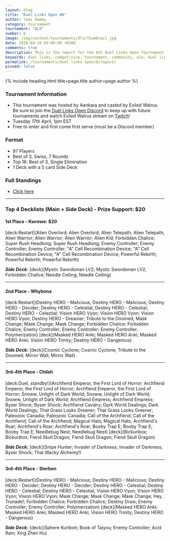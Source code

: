 ```yaml
---
layout: blog
title: "Duel Links Open #6"
author: Yami Hammy
category: tournament
tournament: "DLO"
number: 6
image: /img/content/tournaments/dlo/thumbnail.jpg
date: 2018-04-18 03:00:00 +0100
comments: true
description: This is the report for the 6th Duel Links Open Tournament hosted by Aankara, check out the top players and their decks here!
keywords: duel links, competitive, tournament, community, dlo, duel links open, open,
permalink: /tournaments/duel-links-open/6/report/
pinned: false
---
```


{% include heading.html title=page.title author=page.author %}

### Tournament Information
- This tournament was hosted by Aankara and casted by Exiled Walrus. Be sure to join the [Duel Links Open Discord](https://discord.gg/TC2R5ck) to keep up with future tournaments and watch Exiled Walrus stream on [Twitch](https://www.twitch.tv/exiledwalrus)!
- Tuesday 17th April, 1pm EST
- Free to enter and first come first serve (must be a Discord member)

### Format
- 97 Players
- Best of 3, Swiss, 7 Rounds
- Top 16: Best of 3, Single Elimination
- 1 Deck with a 5 card Side Deck

### Full Standings
- [Click here](https://smash.gg/tournament/duel-links-open-6-1/events/dlo-5/standings)

---

### Top 4 Decklists (Main + Side Deck) - Prize Support: $20

#### 1st Place - Kwrowe: $20

[deck:Restart](Alien Overlord; Alien Overlord; Alien Telepath; Alien Telepath; Alien Warrior; Alien Warrior; Alien Warrior; Alien Kid; Forbidden Chalice; Super Rush Headlong; Super Rush Headlong; Enemy Controller; Enemy Controller; Enemy Controller; "A" Cell Recombination Device; "A" Cell Recombination Device; "A" Cell Recombination Device; Powerful Rebirth; Powerful Rebirth; Powerful Rebirth)

***Side Deck:***
[deck](Mystic Swordsman LV2; Mystic Swordsman LV2; Forbidden Chalice; Needle Ceiling; Needle Ceiling)

---

#### 2nd Place - Whybona

[deck:Restart](Destiny HERO - Malicious; Destiny HERO - Malicious; Destiny HERO - Decider; Destiny HERO - Celestial; Destiny HERO - Celestial; Destiny HERO - Celestial; Vision HERO Vyon; Vision HERO Vyon; Vision HERO Vyon; Destiny HERO - Dreamer; Tribute to the Doomed; Mask Change; Mask Change; Mask Change; Forbidden Chalice; Forbidden Chalice; Enemy Controller; Enemy Controller; Enemy Controller; Polymerization)
[deck](Masked HERO Anki; Masked HERO Anki; Masked HERO Anki; Vision HERO Trinity; Destiny HERO - Dangerous)

***Side Deck:***
[deck](Cosmic Cyclone; Cosmic Cyclone; Tribute to the Doomed; Mirror Wall; Mirror Wall)

---

#### 3rd-4th Place - Chilah

[deck:Duel, standby!](Archfiend Emperor, the First Lord of Horror; Archfiend Emperor, the First Lord of Horror; Archfiend Emperor, the First Lord of Horror; Snoww, Unlight of Dark World; Snoww, Unlight of Dark World; Snoww, Unlight of Dark World; Archfiend Empress; Archfiend Empress; Byser Shock; Byser Shock; Archfiend Cavalry; Dark World Dealings; Dark World Dealings; That Grass Looks Greener; That Grass Looks Greener; Paleozoic Canadia; Paleozoic Canadia; Call of the Archfiend; Call of the Archfiend; Call of the Archfiend; Magical Hats; Magical Hats; Archfiend's Roar; Archfiend's Roar; Archfiend's Roar; Booby Trap E; Booby Trap E; Booby Trap E; Needlebug Nest; Needlebug Nest)
[deck](Bickuribox; Bickuribox; Fiend Skull Dragon; Fiend Skull Dragon; Fiend Skull Dragon)

***Side Deck:***
[deck](Snipe Hunter; Invader of Darkness; Invader of Darkness; Byser Shock; That Wacky Alchemy!)

---

#### 3rd-4th Place - Sterben

[deck:Restart](Destiny HERO - Malicious; Destiny HERO - Malicious; Destiny HERO - Decider; Destiny HERO - Decider; Destiny HERO - Celestial; Destiny HERO - Celestial; Destiny HERO - Celestial; Vision HERO Vyon; Vision HERO Vyon; Vision HERO Vyon; Mask Change; Mask Change; Mask Change; Hey, Trunade!; Forbidden Chalice; Forbidden Chalice; Destiny Draw; Enemy Controller; Enemy Controller; Polymerization)
[deck](Masked HERO Anki; Masked HERO Anki; Masked HERO Anki; Vision HERO Trinity; Destiny HERO - Dangerous)

***Side Deck:***
[deck](Sphere Kuriboh; Book of Taiyou; Enemy Controller; Acid Rain; Xing Zhen Hu)